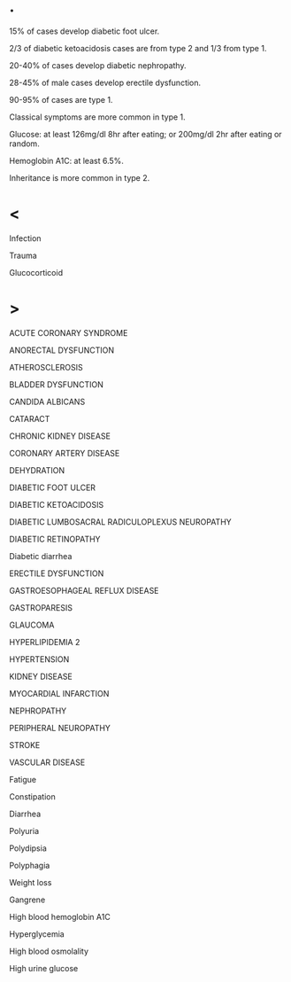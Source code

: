 # .

15% of cases develop diabetic foot ulcer.

2/3 of diabetic ketoacidosis cases are from type 2 and 1/3 from type 1.

20-40% of cases develop diabetic nephropathy.

28-45% of male cases develop erectile dysfunction.

90-95% of cases are type 1.

Classical symptoms are more common in type 1.

Glucose: at least 126mg/dl 8hr after eating; or 200mg/dl 2hr after eating or random.

Hemoglobin A1C: at least 6.5%.

Inheritance is more common in type 2.

# <

Infection

Trauma

Glucocorticoid

# >

ACUTE CORONARY SYNDROME

ANORECTAL DYSFUNCTION

ATHEROSCLEROSIS

BLADDER DYSFUNCTION

CANDIDA ALBICANS

CATARACT

CHRONIC KIDNEY DISEASE

CORONARY ARTERY DISEASE

DEHYDRATION

DIABETIC FOOT ULCER

DIABETIC KETOACIDOSIS

DIABETIC LUMBOSACRAL RADICULOPLEXUS NEUROPATHY

DIABETIC RETINOPATHY

Diabetic diarrhea

ERECTILE DYSFUNCTION

GASTROESOPHAGEAL REFLUX DISEASE

GASTROPARESIS

GLAUCOMA

HYPERLIPIDEMIA 2

HYPERTENSION

KIDNEY DISEASE

MYOCARDIAL INFARCTION

NEPHROPATHY

PERIPHERAL NEUROPATHY

STROKE

VASCULAR DISEASE

Fatigue

Constipation

Diarrhea

Polyuria

Polydipsia

Polyphagia

Weight loss

Gangrene

High blood hemoglobin A1C

Hyperglycemia

High blood osmolality

High urine glucose
